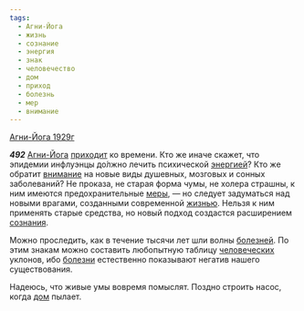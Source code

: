 ```yaml
---
tags:
  - Агни-Йога
  - жизнь
  - сознание
  - энергия
  - знак
  - человечество
  - дом
  - приход
  - болезнь
  - мер
  - внимание
---
```


[Агни-Йога 1929г](/agni/1929)

___492___
[Агни-Йога](/tag/#Агни-Йога) [приходит](/tag/#приход) ко времени. Кто же иначе скажет, что эпидемии инфлуэнцы до́лжно лечить психической [энергией](/tag/#энергия)? Кто же обратит [внимание](/tag/#внимание) на новые виды душевных, мозговых и сонных заболеваний? Не проказа, не старая форма чумы, не холера страшны, к ним имеются предохранительные [меры](/tag/#мер), — но следует задуматься над новыми врагами, созданными современной [жизнью](/tag/#жизнь). Нельзя к ним применять старые средства, но новый подход создастся расширением [сознания](/tag/#сознание).   

Можно проследить, как в течение тысячи лет шли волны [болезней](/tag/#болезнь). По этим знакам можно составить любопытную таблицу [человеческих](/tag/#человечество) уклонов, ибо [болезни](/tag/#болезнь) естественно показывают негатив нашего существования.   

Надеюсь, что живые умы вовремя помыслят. Поздно строить насос, когда [дом](/tag/#дом) пылает.